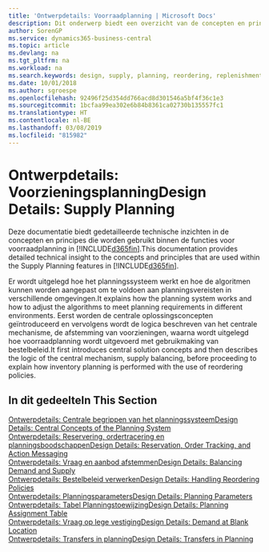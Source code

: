```yaml
---
title: 'Ontwerpdetails: Voorraadplanning | Microsoft Docs'
description: Dit onderwerp biedt een overzicht van de concepten en principes die worden gebruikt binnen de functies voor voorraadplanning in Business Central.
author: SorenGP
ms.service: dynamics365-business-central
ms.topic: article
ms.devlang: na
ms.tgt_pltfrm: na
ms.workload: na
ms.search.keywords: design, supply, planning, reordering, replenishment
ms.date: 10/01/2018
ms.author: sgroespe
ms.openlocfilehash: 92496f25d354dd766acd8d301546a5bf4f36c1e3
ms.sourcegitcommit: 1bcfaa99ea302e6b84b8361ca02730b135557fc1
ms.translationtype: HT
ms.contentlocale: nl-BE
ms.lasthandoff: 03/08/2019
ms.locfileid: "815982"
---
```

# <a name="design-details-supply-planning"></a><span data-ttu-id="19839-103">Ontwerpdetails: Voorzieningsplanning</span><span class="sxs-lookup"><span data-stu-id="19839-103">Design Details: Supply Planning</span></span>
<span data-ttu-id="19839-104">Deze documentatie biedt gedetailleerde technische inzichten in de concepten en principes die worden gebruikt binnen de functies voor voorraadplanning in [!INCLUDE[d365fin](includes/d365fin_md.md)].</span><span class="sxs-lookup"><span data-stu-id="19839-104">This documentation provides detailed technical insight to the concepts and principles that are used within the Supply Planning features in [!INCLUDE[d365fin](includes/d365fin_md.md)].</span></span>  

<span data-ttu-id="19839-105">Er wordt uitgelegd hoe het planningssysteem werkt en hoe de algoritmen kunnen worden aangepast om te voldoen aan planningsvereisten in verschillende omgevingen.</span><span class="sxs-lookup"><span data-stu-id="19839-105">It explains how the planning system works and how to adjust the algorithms to meet planning requirements in different environments.</span></span> <span data-ttu-id="19839-106">Eerst worden de centrale oplossingsconcepten geïntroduceerd en vervolgens wordt de logica beschreven van het centrale mechanisme, de afstemming van voorzieningen, waarna wordt uitgelegd hoe voorraadplanning wordt uitgevoerd met gebruikmaking van bestelbeleid.</span><span class="sxs-lookup"><span data-stu-id="19839-106">It first introduces central solution concepts and then describes the logic of the central mechanism, supply balancing, before proceeding to explain how inventory planning is performed with the use of reordering policies.</span></span>  

## <a name="in-this-section"></a><span data-ttu-id="19839-107">In dit gedeelte</span><span class="sxs-lookup"><span data-stu-id="19839-107">In This Section</span></span>  
[<span data-ttu-id="19839-108">Ontwerpdetails: Centrale begrippen van het planningssysteem</span><span class="sxs-lookup"><span data-stu-id="19839-108">Design Details: Central Concepts of the Planning System</span></span>](design-details-central-concepts-of-the-planning-system.md)  
[<span data-ttu-id="19839-109">Ontwerpdetails: Reservering, ordertracering en planningsboodschappen</span><span class="sxs-lookup"><span data-stu-id="19839-109">Design Details: Reservation, Order Tracking, and Action Messaging</span></span>](design-details-reservation-order-tracking-and-action-messaging.md)  
[<span data-ttu-id="19839-110">Ontwerpdetails: Vraag en aanbod afstemmen</span><span class="sxs-lookup"><span data-stu-id="19839-110">Design Details: Balancing Demand and Supply</span></span>](design-details-balancing-demand-and-supply.md)  
[<span data-ttu-id="19839-111">Ontwerpdetails: Bestelbeleid verwerken</span><span class="sxs-lookup"><span data-stu-id="19839-111">Design Details: Handling Reordering Policies</span></span>](design-details-handling-reordering-policies.md)  
[<span data-ttu-id="19839-112">Ontwerpdetails: Planningsparameters</span><span class="sxs-lookup"><span data-stu-id="19839-112">Design Details: Planning Parameters</span></span>](design-details-planning-parameters.md)  
[<span data-ttu-id="19839-113">Ontwerpdetails: Tabel Planningstoewijzing</span><span class="sxs-lookup"><span data-stu-id="19839-113">Design Details: Planning Assignment Table</span></span>](design-details-planning-assignment-table.md)  
[<span data-ttu-id="19839-114">Ontwerpdetails: Vraag op lege vestiging</span><span class="sxs-lookup"><span data-stu-id="19839-114">Design Details: Demand at Blank Location</span></span>](design-details-demand-at-blank-location.md)  
[<span data-ttu-id="19839-115">Ontwerpdetails: Transfers in planning</span><span class="sxs-lookup"><span data-stu-id="19839-115">Design Details: Transfers in Planning</span></span>](design-details-transfers-in-planning.md)
